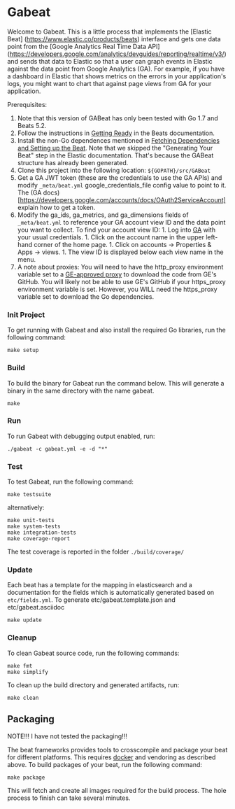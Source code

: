 # Gabeat

Welcome to Gabeat.  This is a little process that implements the [Elastic Beat]
(https://www.elastic.co/products/beats)
interface and gets one data point from the [Google Analytics Real Time Data API] (https://developers.google.com/analytics/devguides/reporting/realtime/v3/)
and sends that data to Elastic so that a user can graph events in Elastic against
the data point from Google Analytics (GA).  For example, if you have a dashboard
in Elastic that shows metrics on the errors in your application's logs, you might
want to chart that against page views from GA for your application.

Prerequisites:

  1. Note that this version of GABeat has only been tested with Go 1.7 and Beats 5.2.
  1. Follow the instructions in [Getting Ready](https://www.elastic.co/guide/en/beats/libbeat/current/newbeat-getting-ready.html) in the Beats documentation.
  1. Install the non-Go dependences mentioned in [Fetching Dependencies and Setting up the Beat](https://www.elastic.co/guide/en/beats/libbeat/current/setting-up-beat.html).  Note that we skipped the "Generating Your Beat" step in the Elastic documentation.  That's because the GABeat structure has already been generated.
  1. Clone this project into the following location: `${GOPATH}/src/GABeat`
  1. Get a GA JWT token (these are the credentials to use the GA APIs) and modify `_meta/beat.yml` google_credentials_file config value to point to it.  The (GA docs)[https://developers.google.com/accounts/docs/OAuth2ServiceAccount] explain how to get a token.
  1. Modify the ga_ids, ga_metrics, and ga_dimensions fields of `_meta/beat.yml` to reference your GA account view ID and the data point you want to collect.  To find your account view ID:
    1. Log into [GA](https://analytics.google.com) with your usual credentials.
    1. Click on the account name in the upper left-hand corner of the home page.
    1. Click on accounts -> Properties & Apps -> views.
    1. The view ID is displayed below each view name in the menu.
  1. A note about proxies: You will need to have the http_proxy environment variable set to a [GE-approved proxy](http://internet.ge.com/docs/integration-guide/) to download the code from GE's GitHub.  You will likely not be able to use GE's GitHub if your https_proxy environment variable is set.  However, you WILL need the https_proxy variable set to download the Go dependencies.


### Init Project
To get running with Gabeat and also install the required Go libraries, run the following command:

```
make setup
```

### Build

To build the binary for Gabeat run the command below. This will generate a binary
in the same directory with the name gabeat.

```
make
```


### Run

To run Gabeat with debugging output enabled, run:

```
./gabeat -c gabeat.yml -e -d "*"
```


### Test

To test Gabeat, run the following command:

```
make testsuite
```

alternatively:
```
make unit-tests
make system-tests
make integration-tests
make coverage-report
```

The test coverage is reported in the folder `./build/coverage/`

### Update

Each beat has a template for the mapping in elasticsearch and a documentation for the fields
which is automatically generated based on `etc/fields.yml`.
To generate etc/gabeat.template.json and etc/gabeat.asciidoc

```
make update
```


### Cleanup

To clean  Gabeat source code, run the following commands:

```
make fmt
make simplify
```

To clean up the build directory and generated artifacts, run:

```
make clean
```


## Packaging

NOTE!!!  I have not tested the packaging!!!  

The beat frameworks provides tools to crosscompile and package your beat for different platforms. This requires [docker](https://www.docker.com/) and vendoring as described above. To build packages of your beat, run the following command:

```
make package
```

This will fetch and create all images required for the build process. The hole process to finish can take several minutes.
